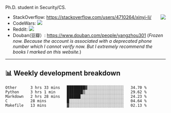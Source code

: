 Ph.D. student in Security/CS.

<img align="right" src="https://github-readme-stats.vercel.app/api?username=li-xin-yi&count_private=true&show_icons=true&hide_title=true&theme=tokyonight" />

- StackOverflow: https://stackoverflow.com/users/4710264/xinyi-li/
- CodeWars: [![](https://www.codewars.com/users/xy-li/badges/micro)](https://www.codewars.com/users/xy-li/)
- Reddit: [![](https://img.shields.io/reddit/user-karma/combined/xy-li?style=social)](https://www.reddit.com/user/xy-li/)
- Douban(豆瓣）: https://www.douban.com/people/yangzhou301  (*Frozen now. Because the account is associated with a deprecated phone number which I cannot verify now. But I extremely recommend the books I marked on this website.*)

---

## 📊 Weekly development breakdown

<!--START_SECTION:waka-->
```text
Other      3 hrs 33 mins   ████████▓░░░░░░░░░░░░░░░░   34.70 % 
Python     3 hrs 1 min     ███████▒░░░░░░░░░░░░░░░░░   29.62 % 
Markdown   2 hrs 28 mins   ██████░░░░░░░░░░░░░░░░░░░   24.23 % 
C          28 mins         █░░░░░░░░░░░░░░░░░░░░░░░░   04.64 % 
Makefile   13 mins         ▓░░░░░░░░░░░░░░░░░░░░░░░░   02.13 % 
```
<!--END_SECTION:waka-->
